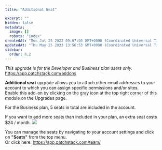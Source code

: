 ```yaml
---
title: "Additional Seat"

excerpt: ""
hidden: false
metadata: 
  image: []
  robots: "index"
createdAt: "Mon Jul 25 2022 09:07:03 GMT+0000 (Coordinated Universal Time)"
updatedAt: "Thu May 25 2023 13:56:53 GMT+0000 (Coordinated Universal Time)"
sidebar:
  order: 8.2
---
```

_This upgrade is for the Developer and Business plan users only._  
<https://app.patchstack.com/addons>

**Additional seat** upgrade allows you to attach other email addresses to your account to which you can assign specific permissions and/or sites.  
Enable this add-on by clicking on the gray icon at the top right corner of this module on the Upgrades page.

For the Business plan, 5 seats in total are included in the account.

If you want to add more seats than included in your plan, an extra seat costs $24 / month.
![](@images/8df94e8-Patchstack_additional_seat.png)

You can manage the seats by navigating to your account settings and click on **"Seats"** from the top menu.  
Or click here: <a href="https://app.patchstack.com/team/" target="_blank">https://app.patchstack.com/team/</a>
